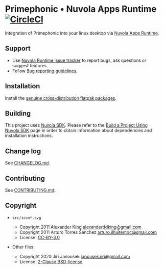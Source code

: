 Primephonic • Nuvola Apps Runtime [![CircleCI](https://circleci.com/gh/tiliado/nuvola-app-primephonic/tree/master.svg?style=svg)](https://circleci.com/gh/tiliado/nuvola-app-primephonic/tree/master)
=================================

Integration of Primephonic into your linux desktop via
[Nuvola Apps Runtime](https://github.com/tiliado/nuvolaruntime).

Support
-------

  - Use [Nuvola Runtime issue tracker](https://github.com/tiliado/nuvolaruntime/issues/new/choose)
    to report bugs, ask questions or suggest features.
  - Follow [Bug reporting guidelines](https://github.com/tiliado/nuvolaruntime/wiki/Bug-Reporting-Guidelines).

Installation
------------

Install the [genuine cross-distribution flatpak packages](https://nuvola.tiliado.eu/app/primephonic/).

Building
--------

This project uses [Nuvola SDK](https://github.com/tiliado/nuvolasdk#create-new-project). Please refer to
the [Build a Project Using Nuvola SDK](https://github.com/tiliado/nuvolasdk#build-a-project-using-nuvola-sdk)
page in order to obtain information about dependencies and installation instructions.

Change log
----------

See [CHANGELOG.md](./CHANGELOG.md).

Contributing
------------

See [CONTRIBUTING.md](./CONTRIBUTING.md).

Copyright
---------

  - `src/icon*.svg`
    + Copyright 2011 Alexander King <alexanderddking@gmail.com>
    + Copyright 2011 Arturo Torres Sánchez <arturo.ilhuitemoc@gmail.com>
    + License: [CC-BY-3.0](./LICENSE-CC-BY.txt)

  - Other files:
    + Copyright 2020 Jiří Janoušek <janousek.jiri@gmail.com>
    + License: [2-Clause BSD-license](./LICENSE-BSD.txt)
